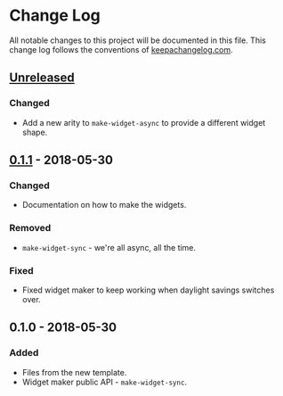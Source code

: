 # Change Log
All notable changes to this project will be documented in this file. This change log follows the conventions of [keepachangelog.com](http://keepachangelog.com/).

## [Unreleased]
### Changed
- Add a new arity to `make-widget-async` to provide a different widget shape.

## [0.1.1] - 2018-05-30
### Changed
- Documentation on how to make the widgets.

### Removed
- `make-widget-sync` - we're all async, all the time.

### Fixed
- Fixed widget maker to keep working when daylight savings switches over.

## 0.1.0 - 2018-05-30
### Added
- Files from the new template.
- Widget maker public API - `make-widget-sync`.

[Unreleased]: https://github.com/your-name/dudu-service/compare/0.1.1...HEAD
[0.1.1]: https://github.com/your-name/dudu-service/compare/0.1.0...0.1.1
